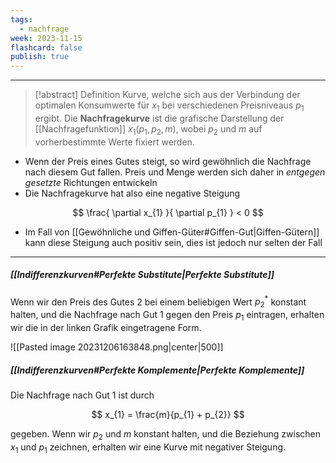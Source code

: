 ```yaml
---
tags:
  - nachfrage
week: 2023-11-15
flashcard: false
publish: true
---
```

***

> [!abstract] Definition
> Kurve, welche sich aus der Verbindung der optimalen Konsumwerte für $x_{1}$ bei verschiedenen Preisniveaus $p_{1}$ ergibt. Die **Nachfragekurve** ist die grafische Darstellung der [[Nachfragefunktion]] $x_{1}(p_{1}, p_{2}, m)$, wobei $p_{2}$ und $m$ auf vorherbestimmte Werte fixiert werden.

- Wenn der Preis eines Gutes steigt, so wird gewöhnlich die Nachfrage nach diesem Gut fallen. Preis und Menge werden sich daher in *entgegen gesetzte* Richtungen entwickeln
- Die Nachfragekurve hat also eine negative Steigung

$$
\frac{ \partial x_{1} }{ \partial p_{1} } < 0
$$

- Im Fall von [[Gewöhnliche und Giffen-Güter#Giffen-Gut|Giffen-Gütern]] kann diese Steigung auch positiv sein, dies ist jedoch nur selten der Fall

***
##### [[Indifferenzkurven#Perfekte Substitute|Perfekte Substitute]]
Wenn wir den Preis des Gutes 2 bei einem beliebigen Wert $p_{2}^{*}$ konstant halten, und die Nachfrage nach Gut 1 gegen den Preis $p_{1}$ eintragen, erhalten wir die in der linken Grafik eingetragene Form.

![[Pasted image 20231206163848.png|center|500]]

##### [[Indifferenzkurven#Perfekte Komplemente|Perfekte Komplemente]]
Die Nachfrage nach Gut 1 ist durch

$$
x_{1} = \frac{m}{p_{1} + p_{2}}
$$

gegeben. Wenn wir $p_{2}$ und $m$ konstant halten, und die Beziehung zwischen $x_{1}$ und $p_{1}$ zeichnen, erhalten wir eine Kurve mit negativer Steigung.
